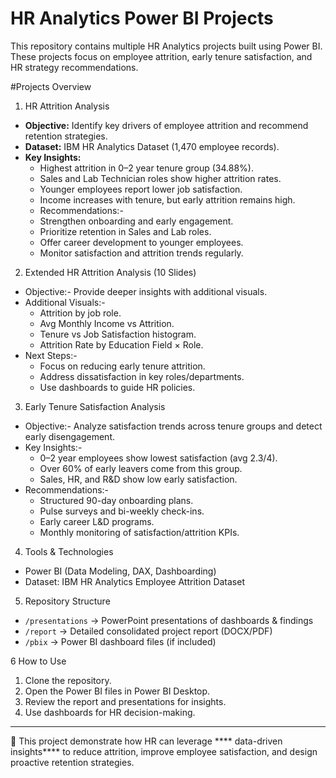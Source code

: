 # HR Analytics Power BI Projects

This repository contains multiple HR Analytics projects built using Power BI. These projects focus on employee attrition, early tenure satisfaction, and HR strategy recommendations.

#Projects Overview

 1. HR Attrition Analysis
- **Objective:** Identify key drivers of employee attrition and recommend retention strategies.
- **Dataset:** IBM HR Analytics Dataset (1,470 employee records).
- **Key Insights:**
  - Highest attrition in 0–2 year tenure group (34.88%).
  - Sales and Lab Technician roles show higher attrition rates.
  - Younger employees report lower job satisfaction.
  - Income increases with tenure, but early attrition remains high.
  -  Recommendations:-
  - Strengthen onboarding and early engagement.
  - Prioritize retention in Sales and Lab roles.
  - Offer career development to younger employees.
  - Monitor satisfaction and attrition trends regularly.

 2. Extended HR Attrition Analysis (10 Slides)
- Objective:- Provide deeper insights with additional visuals.
- Additional Visuals:-
  - Attrition by job role.
  - Avg Monthly Income vs Attrition.
  - Tenure vs Job Satisfaction histogram.
  - Attrition Rate by Education Field × Role.
- Next Steps:-
  - Focus on reducing early tenure attrition.
  - Address dissatisfaction in key roles/departments.
  - Use dashboards to guide HR policies.

 3. Early Tenure Satisfaction Analysis
- Objective:- Analyze satisfaction trends across tenure groups and detect early disengagement.
- Key Insights:-
  - 0–2 year employees show lowest satisfaction (avg 2.3/4).
  - Over 60% of early leavers come from this group.
  - Sales, HR, and R&D show low early satisfaction.
- Recommendations:-
  - Structured 90-day onboarding plans.
  - Pulse surveys and bi-weekly check-ins.
  - Early career L&D programs.
  - Monthly monitoring of satisfaction/attrition KPIs.

4. Tools & Technologies
- Power BI (Data Modeling, DAX, Dashboarding)
- Dataset: IBM HR Analytics Employee Attrition Dataset

5. Repository Structure
- `/presentations` → PowerPoint presentations of dashboards & findings
- `/report` → Detailed consolidated project report (DOCX/PDF)
- `/pbix` → Power BI dashboard files (if included)

6 How to Use
1. Clone the repository.
2. Open the Power BI files in Power BI Desktop.
3. Review the report and presentations for insights.
4. Use dashboards for HR decision-making.

---
📌 This  project demonstrate how HR can leverage **** data-driven insights**** to reduce attrition, improve employee satisfaction, and design proactive retention strategies.

